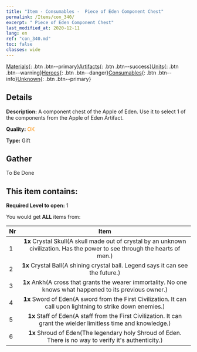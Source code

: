 ```yaml
---
title: "Item - Consumables -  Piece of Eden Component Chest"
permalink: /Items/con_340/
excerpt: " Piece of Eden Component Chest"
last_modified_at: 2020-12-11
lang: en
ref: "con_340.md"
toc: false
classes: wide
---
```

 [Materials](/Items/){: .btn .btn--primary}[Artifacts](/Items/Artifacts/){: .btn .btn--success}[Units](/Items/Units/){: .btn .btn--warning}[Heroes](/Items/Heroes/){: .btn .btn--danger}[Consumables](/Items/Consumables/){: .btn .btn--info}[Unknown](/Items/Unknown/){: .btn .btn--primary}

## Details
 **Description:** A component chest of the Apple of Eden. Use it to select 1 of the components from the Apple of Eden Artifact.

 **Quality:** <span style="color: #FF8C00">OK</span>

 **Type:** Gift

## Gather

  To Be Done

## This item contains:

 **Required Level to open:** 1

 You would get **ALL** items  from:

  | Nr |      Item    |
  |:---|:------------:|
  | 1 |  **1x** Crystal Skull(A skull made out of crystal by an unknown civilization. Has the power to see through the hearts of men.) | 
  | 2 |  **1x** Crystal Ball(A shining crystal ball. Legend says it can see the future.) | 
  | 3 |  **1x** Ankh(A cross that grants the wearer immortality. No one knows what happened to its previous owner.) | 
  | 4 |  **1x** Sword of Eden(A sword from the First Civilization. It can call upon lightning to strike down enemies.) | 
  | 5 |  **1x** Staff of Eden(A staff from the First Civilization. It can grant the wielder limitless time and knowledge.) | 
  | 6 |  **1x** Shroud of Eden(The legendary holy Shroud of Eden. There is no way to verify it's authenticity.) | 
